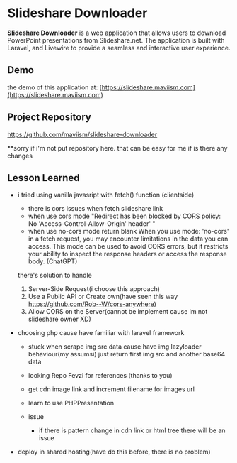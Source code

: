 # Slideshare Downloader

**Slideshare Downloader** is a web application that allows users to download PowerPoint presentations from Slideshare.net. The application is built with Laravel, and Livewire to provide a seamless and interactive user experience.

## Demo

the demo of this application at: [https://slideshare.maviism.com](https://slideshare.maviism.com)

## Project Repository

https://github.com/maviism/slideshare-downloader

**sorry if i'm not put repository here. that can be easy for me if is there any changes 

## Lesson Learned

* i tried using vanilla javasript with fetch() function  (clientside)

    * there is cors issues when fetch slideshare link
    * when use cors mode 
    "Redirect has been blocked by CORS policy: No 'Access-Control-Allow-Origin' header' "
    * when use no-cors mode return blank
    When you use mode: 'no-cors' in a fetch request, you may encounter limitations in the data you can access. This mode can be used to avoid CORS errors, but it restricts your ability to inspect the response headers or access the response body. (ChatGPT)

    there's solution to handle
    1. Server-Side Request(i choose this approach)
    2. Use a Public API or Create own(have seen this way https://github.com/Rob--W/cors-anywhere)
    3. Allow CORS on the Server(cannot be implement cause im not slideshare owner XD)

* choosing php cause have familiar with laravel framework
    * stuck when scrape img src data cause have img lazyloader behaviour(my assumsi) just return first img src and another base64 data
    * looking Repo Fevzi for references (thanks to you)
    * get cdn image link and increment filename for images url
    * learn to use PHPPresentation

    * issue
        * if there is pattern change in cdn link or html tree there will be an issue

* deploy in shared hosting(have do this before, there is no problem)


  
